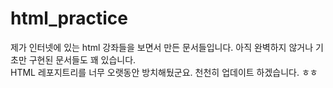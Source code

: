 # html_practice
제가 인터넷에 있는 html 강좌들을 보면서 만든 문서들입니다. 아직 완벽하지 않거나 기초만 구현된 문서들도 꽤 있습니다.
<br>HTML 레포지트리를 너무 오랫동안 방치해뒀군요. 천천히 업데이트 하겠습니다. ㅎㅎ</br>
